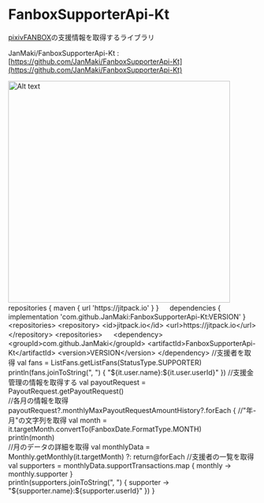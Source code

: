 # FanboxSupporterApi-Kt

[pixivFANBOX](https://www.fanbox.cc/)の支援情報を取得するライブラリ

JanMaki/FanboxSupporterApi-Kt
: [https://github.com/JanMaki/FanboxSupporterApi-Kt](https://github.com/JanMaki/FanboxSupporterApi-Kt)


<procedure title="Gradle・Maven">
<a href="https://jitpack.io/#JanMaki/FanboxSupporterApi-Kt">
    <img src="https://jitpack.io/v/JanMaki/FanboxSupporterApi-Kt.svg" alt="Alt text" width="450"/>
</a>
<tabs group="repos">

<tab title="Gradle" group-key="gradle">
<code-block lang="gradle">
repositories {
    maven { url 'https://jitpack.io' }
}
　
dependencies {
    implementation 'com.github.JanMaki:FanboxSupporterApi-Kt:VERSION'
}
</code-block>
</tab>

<tab title="Maven" group-key="maven">
<code-block lang="xml">
&lt;repositories&gt;
    &lt;repository&gt;
        &lt;id>jitpack.io&lt;/id&gt;
        &lt;url>https://jitpack.io&lt;/url&gt;
    &lt;/repository&gt;
&lt;repositories&gt;
　
&lt;dependency&gt;
    &lt;groupId>com.github.JanMaki&lt;/groupId&gt;
    &lt;artifactId>FanboxSupporterApi-Kt&lt;/artifactId&gt;
    &lt;version>VERSION&lt;/version&gt;
&lt;/dependency&gt;
</code-block>
</tab>

</tabs>
</procedure>

<procedure title="Examples">
<procedure title="現在支援中のユーザーを取得">
<code-block lang="kotlin">
//支援者を取得
val fans = ListFans.getListFans(StatusType.SUPPORTER)
<br/>
println(fans.joinToString(", ") { "${it.user.name}:${it.user.userId}" })
</code-block>
</procedure>
<procedure title="過去の月ごとの支援者を取得">
<code-block lang="kotlin">
//支援金管理の情報を取得する
val payoutRequest = PayoutRequest.getPayoutRequest()
<br/>
//各月の情報を取得
payoutRequest?.monthlyMaxPayoutRequestAmountHistory?.forEach {
    //"年-月"の文字列を取得
    val month = it.targetMonth.convertTo(FanboxDate.FormatType.MONTH)
    <br/>
    println(month)
    <br/>
    //月のデータの詳細を取得
    val monthlyData = Monthly.getMonthly(it.targetMonth) ?: return@forEach
    //支援者の一覧を取得
    val supporters = monthlyData.supportTransactions.map { monthly -> monthly.supporter }
    <br/>
    println(supporters.joinToString(", ") { supporter -> "${supporter.name}:${supporter.userId}" })
}
</code-block>
</procedure>
</procedure>